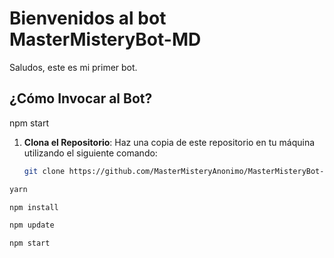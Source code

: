 # Bienvenidos al bot MasterMisteryBot-MD

 Saludos, este es mi primer bot.

## ¿Cómo Invocar al Bot?

npm start

1. **Clona el Repositorio**: Haz una copia de este repositorio en tu máquina utilizando el siguiente comando:

   ```bash
   git clone https://github.com/MasterMisteryAnonimo/MasterMisteryBot-MD.git

```bash
yarn

npm install

npm update

npm start

